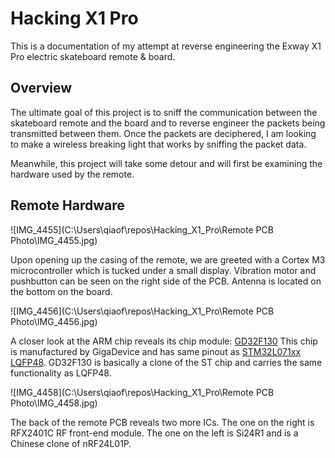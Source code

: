 # Hacking X1 Pro
This is a documentation of my attempt at reverse engineering the Exway X1 Pro electric skateboard remote &amp; board.

## Overview

The ultimate goal of this project is to sniff the communication between the skateboard remote and the board and to reverse engineer the packets being transmitted between them. Once the packets are deciphered, I am looking to make a wireless breaking light that works by sniffing the packet data.

Meanwhile, this project will take some detour and will first be examining the hardware used by the remote.

## Remote Hardware

![IMG_4455](C:\Users\qiaof\repos\Hacking_X1_Pro\Remote PCB Photo\IMG_4455.jpg)

Upon opening up the casing of the remote, we are greeted with a Cortex M3 microcontroller which is tucked under a small display. Vibration motor and pushbutton can be seen on the right side of the PCB. Antenna is located on the bottom on the board.

![IMG_4456](C:\Users\qiaof\repos\Hacking_X1_Pro\Remote PCB Photo\IMG_4456.jpg)

A closer look at the ARM chip reveals its chip module: [GD32F130](http://gd32mcu.21ic.com/data/documents/shujushouce/GD32F130xx_Datasheet_Rev3.1.pdf) This chip is manufactured by GigaDevice and has same pinout as [STM32L071xx LQFP48](https://www.st.com/resource/en/datasheet/stm32l071cz.pdf). GD32F130 is basically a clone of the ST chip and carries the same functionality as LQFP48.

![IMG_4458](C:\Users\qiaof\repos\Hacking_X1_Pro\Remote PCB Photo\IMG_4458.jpg)

The back of the remote PCB reveals two more ICs. The one on the right is RFX2401C RF front-end module. The one on the left is Si24R1 and is a Chinese clone of nRF24L01P.